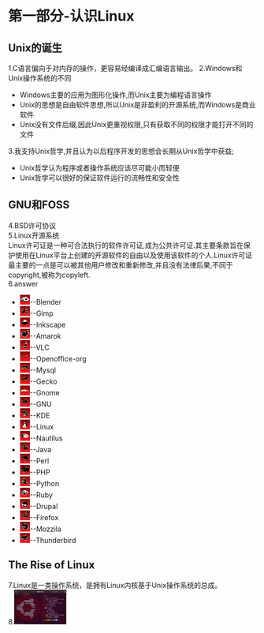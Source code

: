 # 第一部分-认识Linux
## Unix的诞生
1.C语言偏向于对内存的操作，更容易经编译成汇编语言输出。
2.Windows和Unix操作系统的不同  
   + Windows主要的应用为图形化操作,而Unix主要为编程语言操作  
   + Unix的思想是自由软件思想,所以Unix是非盈利的开源系统,而Windows是商业软件  
   + Unix没有文件后缀,因此Unix更重视权限,只有获取不同的权限才能打开不同的文件  
   
   
   3.我支持Unix哲学,并且认为以后程序开发的思想会长期从Unix哲学中获益;  
   + Unix哲学认为程序或者操作系统应该尽可能小而轻便
   + Unix哲学可以很好的保证软件运行的流畅性和安全性
## GNU和FOSS
4.BSD许可协议  
5.Linux开源系统    
   Linux许可证是一种可合法执行的软件许可证,成为公共许可证.其主要条款旨在保护使用在Linux平台上创建的开源软件的自由以及使用该软件的个人.Linux许可证最主要的一点是可以被其他用户修改和重新修改,并且没有法律后果,不同于copyright,被称为copyleft.  
6.answer  
   + <img src="./upload/blender.png" width="20" height="20">--Blender    
   + <img src="./upload/gimp.png" width="20" height="20">--Gimp    
   + <img src="./upload/inkscape.png" width="20" height="20">--Inkscape    
   + <img src="./upload/amarok.png" width="20" height="20">--Amarok    
   + <img src="./upload/VLC.png" width="20" height="20">--VLC  
   + <img src="./upload/openoffice-org.png" width="20" height="20">--Openoffice-org  
   + <img src="./upload/mysql.png" width="20" height="20">--Mysql  
   + <img src="./upload/gecko.png" width="20" height="20">--Gecko  
   + <img src="./upload/gnome.png" width="20" height="20">--Gnome  
   + <img src="./upload/gnu.png" width="20" height="20">--GNU  
   + <img src="./upload/kde.png" width="20" height="20">--KDE  
   + <img src="./upload/linux.png" width="20" height="20">--Linux  
   + <img src="./upload/nautilus.png" width="20" height="20">--Nautilus  
   + <img src="./upload/java.png" width="20" height="20">--Java  
   + <img src="./upload/perl.png" width="20" height="20">--Perl  
   + <img src="./upload/php.png" width="20" height="20">--PHP  
   + <img src="./upload/python.png" width="20" height="20">--Python  
   + <img src="./upload/ruby.png" width="20" height="20">--Ruby  
   + <img src="./upload/drupal.png" width="20" height="20">--Drupal  
   + <img src="./upload/firefox.png" width="20" height="20">--Firefox  
   + <img src="./upload/mozilla.png" width="20" height="20">--Mozzila  
   + <img src="./upload/thunderbird.png" width="20" height="20">--Thunderbird   
 ## The Rise of Linux  
7.Linux是一类操作系统，是拥有Linux内核基于Unix操作系统的总成。  
8.<img src="./upload/neofetch.png" width="106" height="70">
